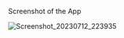Screenshot of the App

![Screenshot_20230712_223935](https://github.com/ShahirSammun/Flutter_Assignment/assets/135459672/0f740a1e-2a69-4389-a354-77783dcf243a)

